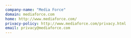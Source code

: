 ```yaml
---
company-name: "Media Force"
domain: mediaforce.com
home: http://www.mediaforce.com/
privacy-policy: http://www.mediaforce.com/privacy.html
email: privacy@mediaforce.com
---
```




